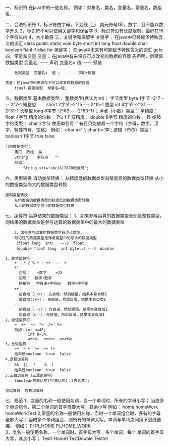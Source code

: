 ﻿一，标识符
	在java中的一些名称。
	例如：对象名，类名，变量名，常量名，数组名．．

二，合法标识符
	1，标识符由字母，下划线（_）,美元符号($)，数字，且不能以数字开头
	2，标识符不可以使用关键字和保留字
	3，标识符没有长度限制，最好在16个字符以内
	4，大小敏感
三，关键字和保留字
	关键字： 在java中已经赋予特殊含义的词汇
		class  public  static void  byte  short  int long 
		float  double char   boolean fianl  if  else  for 
	保留字： 在java中未来有可能赋予特殊含义的词汇
		goto
四，常量和变量
	变量： 在java中有来保存可以改变的数据的容器
		先声明，后赋值
		数据类型 变量名;   ---- 声明
		变量名= 值;        ---- 赋值

		数据类型  变量名=  值 ;   ---- 声明+赋值

	常量：在java中用来保存不可以改变得数据的容器
		final 数据类型  常量名=值;
五，数据类型
	基本数据类型：
		整数类型(默认为int)：
			字节类型   byte  1字节    -2^7 ---  2^7-1
			短整型　　 short 2字节    -2^15 --- 2^15-1
			整型       int   4字节    -2^31  ---  2^31-1
			长整型     long  8字节    -2^63  --- 2^63-1 l L
		浮点（小数）类型：
			单精度：   float 4字节    精度的位数： 7位     f F
			双精度：   double 8字节    精度的位数： 15 或16
		字符类型：
			char	   2字节   使用单引号  ''
				有且只能放置一个字符（字母，数字，汉字，特殊符号，空格）
			例如： 
				char a=' ';
				char b='李';
		逻辑（布尔）类型：
			boolean    1字节  true  false
		
	引用数据类型：
		接口  数组  类 
		String    字符串   ""
		例如：
			String str="abc(&(7878粮食局";
六，类型转换
	自动类型转换：
		从精度低的数据类型向精度高的数据类型转换
		从小的数据类型向大的数据类型转换

	强制类型转换：
		从精度高的数据类型向精度低的数据类型转换
		从大的数据类型向小的数据类型转换

七，运算符
	运算结果的数据类型：
		1，如果参与运算的数据类型全部是整数类型，
		则结果的数据类型是参与运算的数据类型中的最大的数据类型
		
		2，如果参与运算的数据类型有浮点类型，
		则记过的数据类型是浮点类型中的最大的数据类型
		（float long  int）  ---》 float
		（double float long  int byte..）---》 double

	1，算术运算符
		+ - * / % + - ++  --  +
		+:
		  正号：   +数字    +23
		  加号：  数字+数字
		  拼接符： 字符串+字符串   数字+字符串
		++：
		  前自增（++c）： 先自增，然后赋值，结果本身自增1
		  后自增(c++)： 先赋值，然后自增，结果本身自增1
		--:
		  前自减（--c）: 先自减，然后赋值，结果本身自减1
		  后自减（c--）：先赋值，然后自减，结果本身自减1
	2，赋值运算符
		=  +=  -=  *=  /=  %=
		例如：int a=45;  
		      int b=34;
		      a+=b;  ====>  a=a+b;
	3，比较运算
		==  > <  >=  <= !=
		结果是boolean  true  false
	4,逻辑运算符
		&&  ||  ！  　&  |
		结果是boolean  true  false
	5,三目运算符（三源运算符）
		(boolean的表达式)?(表达式)：(表达式);

	位运算符  位移运算符

七，规范
	1，变量的名称一般使用名词，当一个单词时，所有的字母小写；
	当由多个单词组合，第二个单词的首字母要大写，其余小写
	例如： home  homeWork  homeWorkTest
	2,常量的名称一般使用名称，当时一个单词组合时，多有的字母全部大写；
	当时多个单词组合，则所有的单词大写，单词与单词之间用下划线链接。
	例如： PI    PI_HOME   PI_HOME_WORK  
	3，类名一般使用名称，一个单词时，首字母大写；多个单词，每个
	单词的首字母大写，其余小写；
	Test1  Home1  TestDouble  TestInt


